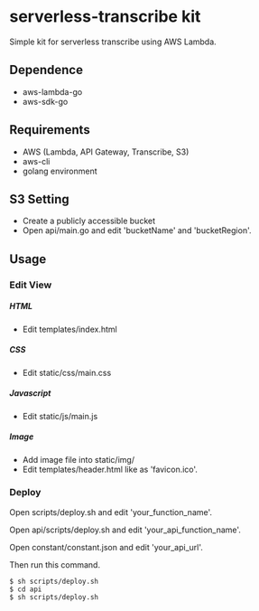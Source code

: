 # serverless-transcribe kit
Simple kit for serverless transcribe using AWS Lambda.


## Dependence
- aws-lambda-go
- aws-sdk-go


## Requirements
- AWS (Lambda, API Gateway, Transcribe, S3)
- aws-cli
- golang environment


## S3 Setting
 - Create a publicly accessible bucket
 - Open api/main.go and edit 'bucketName' and 'bucketRegion'.

## Usage

### Edit View
##### HTML
- Edit templates/index.html

##### CSS
- Edit static/css/main.css

##### Javascript
- Edit static/js/main.js

##### Image
- Add image file into static/img/
- Edit templates/header.html like as 'favicon.ico'.

### Deploy
Open scripts/deploy.sh and edit 'your_function_name'.

Open api/scripts/deploy.sh and edit 'your_api_function_name'.

Open constant/constant.json and edit 'your_api_url'.


Then run this command.

```
$ sh scripts/deploy.sh
$ cd api
$ sh scripts/deploy.sh
```
